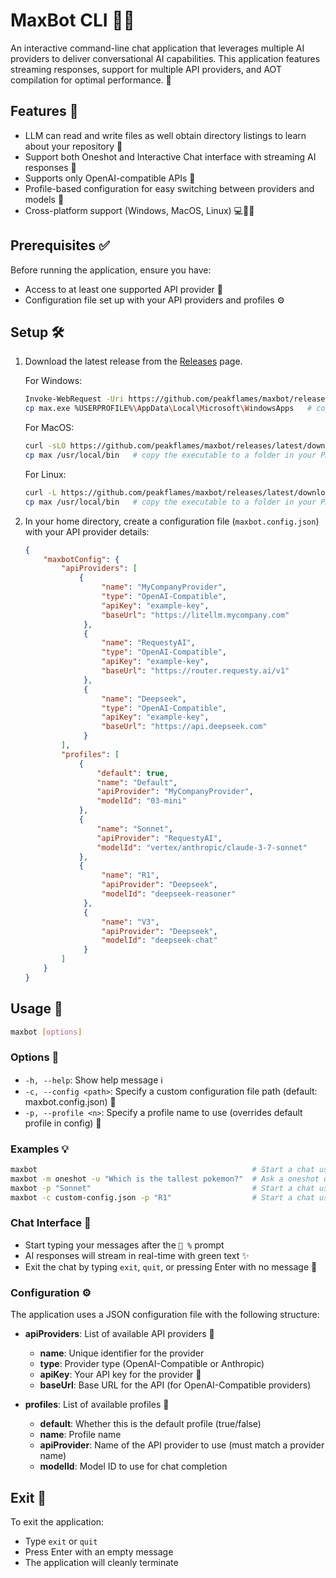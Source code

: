 # MaxBot CLI 🤖✨

An interactive command-line chat application that leverages multiple AI providers to deliver conversational AI capabilities. This application features streaming responses, support for multiple API providers, and AOT compilation for optimal performance. 🚀

## Features 🌟

- LLM can read and write files as well obtain directory listings to learn about your repository 📝
- Support both Oneshot and Interactive Chat interface with streaming AI responses 💬
- Supports only OpenAI-compatible APIs 🧠
- Profile-based configuration for easy switching between providers and models 🔄
- Cross-platform support (Windows, MacOS, Linux) 💻🍎🐧

## Prerequisites ✅

Before running the application, ensure you have:

- Access to at least one supported API provider 🔑
- Configuration file set up with your API providers and profiles ⚙️

## Setup 🛠️

1. Download the latest release from the [Releases](https://github.com/tschavey/MaxBot/releases) page.

   For Windows:

   ```sh
   Invoke-WebRequest -Uri https://github.com/peakflames/maxbot/releases/latest/download/max-win-x64.exe -o max.exe
   cp max.exe %USERPROFILE%\AppData\Local\Microsoft\WindowsApps   # copy the executable to a folder in your PATH.
   ```

    For MacOS:

    ```sh
    curl -sLO https://github.com/peakflames/maxbot/releases/latest/download/max-osx-x64 -o max && chmod +x max
    cp max /usr/local/bin   # copy the executable to a folder in your PATH.
    ```

    For Linux:

    ```sh
    curl -L https://github.com/peakflames/maxbot/releases/latest/download/max-linux-x64 -o max && chmod +x max
    cp max /usr/local/bin   # copy the executable to a folder in your PATH.
    ```

1. In your home directory, create a configuration file (`maxbot.config.json`) with your API provider details:

   ```json
   {
       "maxbotConfig": {
           "apiProviders": [
               {
                    "name": "MyCompanyProvider",
                    "type": "OpenAI-Compatible",
                    "apiKey": "example-key",
                    "baseUrl": "https://litellm.mycompany.com"
                },
                {
                    "name": "RequestyAI",
                    "type": "OpenAI-Compatible",
                    "apiKey": "example-key",
                    "baseUrl": "https://router.requesty.ai/v1"
                },
                {
                    "name": "Deepseek",
                    "type": "OpenAI-Compatible",
                    "apiKey": "example-key",
                    "baseUrl": "https://api.deepseek.com"
                }
           ],
           "profiles": [
               {
                   "default": true,
                   "name": "Default",
                   "apiProvider": "MyCompanyProvider",
                   "modelId": "03-mini"
               },
               {
                   "name": "Sonnet",
                   "apiProvider": "RequestyAI",
                   "modelId": "vertex/anthropic/claude-3-7-sonnet"
               },
               {
                    "name": "R1",
                    "apiProvider": "Deepseek",
                    "modelId": "deepseek-reasoner"
                },
                {
                    "name": "V3",
                    "apiProvider": "Deepseek",
                    "modelId": "deepseek-chat"
                }
           ]
       }
   }
   ```

## Usage 📝

```bash
maxbot [options]
```

### Options 🔧

- `-h, --help`: Show help message ℹ️
- `-c, --config <path>`: Specify a custom configuration file path (default: maxbot.config.json) 📄
- `-p, --profile <n>`: Specify a profile name to use (overrides default profile in config) 👤

### Examples 💡

```bash
maxbot                                                # Start a chat using ~/maxbot.config.json and its default profile
maxbot -m oneshot -u "Which is the tallest pokemon?"  # Ask a oneshot question using ~/maxbot.config.json and its default profile
maxbot -p "Sonnet"                                    # Start a chat using local ./maxbot.config.json and the Sonnet profile
maxbot -c custom-config.json -p "R1"                  # Start a chat using custom-config.json and the R1 profile
```

### Chat Interface 💬

- Start typing your messages after the `🤖 %` prompt
- AI responses will stream in real-time with green text ✨
- Exit the chat by typing `exit`, `quit`, or pressing Enter with no message 👋

### Configuration ⚙️

The application uses a JSON configuration file with the following structure:

- **apiProviders**: List of available API providers 🏢
  - **name**: Unique identifier for the provider
  - **type**: Provider type (OpenAI-Compatible or Anthropic)
  - **apiKey**: Your API key for the provider 🔑
  - **baseUrl**: Base URL for the API (for OpenAI-Compatible providers)

- **profiles**: List of available profiles 👤
  - **default**: Whether this is the default profile (true/false)
  - **name**: Profile name
  - **apiProvider**: Name of the API provider to use (must match a provider name)
  - **modelId**: Model ID to use for chat completion

## Exit 👋

To exit the application:

- Type `exit` or `quit`
- Press Enter with an empty message
- The application will cleanly terminate